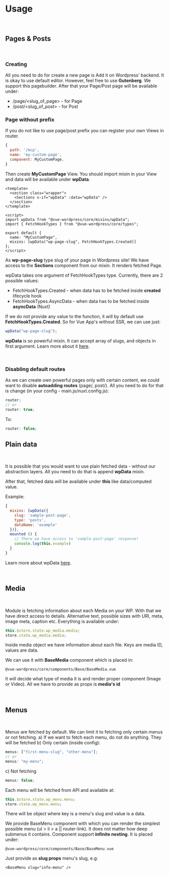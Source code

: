 # Usage

<br>

## Pages & Posts

<br>

### Creating

All you need to do for create a new page is Add it on Wordpress' backend. It is okay to use default editor. However, feel free to use **Gutenberg**. We support this pagebuilder. After that your Page/Post page will be available under:

- /page/<slug_of_page> - for Page
- /post/<slug_of_post> - for Post

### Page without prefix

If you do not like to use page/post prefix you can register your own Views in router.

```js
{
  path: '/mcp',
  name: 'my-custom-page',
  component: MyCustomPage,
}
```

Then create **MyCustomPage** View. You should import mixin in your View and data will be available under **wpData**.

```vue
<template>
  <section class="wrapper">
    <Sections v-if="wpData" :data="wpData" />
  </section>
</template>

<script>
import wpData from "@vue-wordpress/core/mixins/wpData";
import { FetchHookTypes } from "@vue-wordpress/core/types";

export default {
  name: "MyCustomPage",
  mixins: [wpData("wp-page-slug", FetchHookTypes.Created)]
};
</script>
```

As **wp-page-slug** type slug of your page in Wordpress site!
We have access to the **Sections** component from our mixin. It renders fetched Page.

wpData takes one argument of FetchHookTypes type. Currently, there are 2 possible values:

- FetchHookTypes.Created - when data has to be fetched inside **created** lifecycle hook
- FetchHookTypes.AsyncData - when data has to be fetched inside **asyncData** (Nuxt)

If we do not provide any value to the function, it will by default use **FetchHookTypes.Created**. So for Vue App's without SSR, we can use just:

```js
wpData("wp-page-slug");
```

**wpData** is so powerful mixin. It can accept array of slugs, and objects in first argument. Learn more about it [here](/api/wpData/).

<br>

### Disabling default routes

As we can create own powerful pages only with certain content, we could want to disable **autoadding routes** (page/, post/). All you need to do for that is change (in your config - main.js/nuxt.config.js):

```js
router;
// or
router: true;
```

To:

```js
router: false;
```

## Plain data

<br>

It is possible that you would want to use plain fetched data - without our abstraction layers. All you need to do that is append **wpData** mixin.

After that, fetched data will be available under **this** like data/computed value.

Example:

```js
{
  mixins: [wpData({
    slug: 'sample-post-page',
    type: 'posts',
    dataName: 'example'
  })],
  mounted () {
    // There we have access to 'sample-post-page' response!
    console.log(this.example)
  }
}
```

Learn more about wpData [here](/api/wpData/).

<br>

## Media

<br>

Module is fetching information about each Media on your WP. With that we have direct access to details. Alternative text, possible sizes with URI, meta, image meta, caption etc. Everything is available under:

```js
this.$store.state.wp_media.media;
store.state.wp_media.media;
```

Inside media object we have information about each file. Keys are media ID, values are data.

We can use it with **BaseMedia** component which is placed in:

```
@vue-wordpress/core/components/Base/BaseMedia.vue
```

It will decide what type of media it is and render proper component (Image or Video). All we have to provide as props is **media's id**

<br>

## Menus

<br>

Menus are fetched by default. We can limit it to fetching only certain menus or not fetching.
a) If we want to fetch each menu, do not do anything. They will be fetched
b) Only certain (inside config):

```js
menus: ["first-menu-slug", "other-menu"];
// or
menus: "my-menu";
```

c) Not fetching

```js
menus: false;
```

Each menu will be fetched from API and available at:

```js
this.$store.state.wp_menu.menu;
store.state.wp_menu.menu;
```

There will be object where key is a menu's slug and value is a data.

We provide BaseMenu component with which you can render the simplest possible menu (ul > li > a || router-link). It does not matter how deep submenus it contains. Component support **infinite nesting**. It is placed under:

```
@vue-wordpress/core/components/Base/BaseMenu.vue
```

Just provide as **slug props** menu's slug, e.g:

```vue
<BaseMenu slug="info-menu" />
```

<br>
